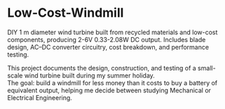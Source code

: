 # Low-Cost-Windmill
DIY 1 m diameter wind turbine built from recycled materials and low-cost components, producing 2-6V 0.33-2.08W DC output. Includes blade design, AC–DC converter circuitry, cost breakdown, and performance testing.

This project documents the design, construction, and testing of a small-scale wind turbine built during my summer holiday.  
The goal: build a windmill for less money than it costs to buy a battery of equivalent output, helping me decide between studying Mechanical or Electrical Engineering.
